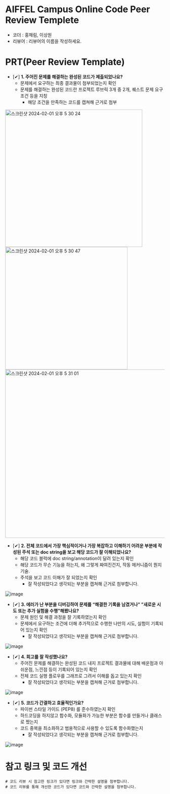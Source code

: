 # AIFFEL Campus Online Code Peer Review Templete
- 코더 : 홍채림, 이상원
- 리뷰어 : 리뷰어의 이름을 작성하세요.


# PRT(Peer Review Template)
- [✔]  **1. 주어진 문제를 해결하는 완성된 코드가 제출되었나요?**
    - 문제에서 요구하는 최종 결과물이 첨부되었는지 확인
    - 문제를 해결하는 완성된 코드란 프로젝트 루브릭 3개 중 2개, 
    퀘스트 문제 요구조건 등을 지칭
        - 해당 조건을 만족하는 코드를 캡쳐해 근거로 첨부

<img width="433" alt="스크린샷 2024-02-01 오후 5 30 24" src="https://github.com/Cherrymmu/AIFFEL_Online_Quest_Cherry/assets/149548944/b3b9ea32-55fa-42c8-958f-909a1474d4b1">


<img width="386" alt="스크린샷 2024-02-01 오후 5 30 47" src="https://github.com/Cherrymmu/AIFFEL_Online_Quest_Cherry/assets/149548944/5b73565b-6e87-4fae-92b1-58bc71dce799">


<img width="531" alt="스크린샷 2024-02-01 오후 5 31 01" src="https://github.com/Cherrymmu/AIFFEL_Online_Quest_Cherry/assets/149548944/4cd8f04d-d6d3-472d-956d-17572c123cfc">

- [✔]  **2. 전체 코드에서 가장 핵심적이거나 가장 복잡하고 이해하기 어려운 부분에 작성된 
주석 또는 doc string을 보고 해당 코드가 잘 이해되었나요?**
    - 해당 코드 블럭에 doc string/annotation이 달려 있는지 확인
    - 해당 코드가 무슨 기능을 하는지, 왜 그렇게 짜여진건지, 작동 메커니즘이 뭔지 기술.
    - 주석을 보고 코드 이해가 잘 되었는지 확인
        - 잘 작성되었다고 생각되는 부분을 캡쳐해 근거로 첨부합니다.
     
![image](https://github.com/Kimgabe/AIFFEL_Online_Quest/assets/74717033/410e1697-0cd8-48a3-8a3b-b8f6d4bfe5b6)
        
- [✔]  **3. 에러가 난 부분을 디버깅하여 문제를 “해결한 기록을 남겼거나” 
”새로운 시도 또는 추가 실험을 수행”해봤나요?**
    - 문제 원인 및 해결 과정을 잘 기록하였는지 확인
    - 문제에서 요구하는 조건에 더해 추가적으로 수행한 나만의 시도, 
    실험이 기록되어 있는지 확인
        - 잘 작성되었다고 생각되는 부분을 캡쳐해 근거로 첨부합니다.

![image](https://github.com/Kimgabe/AIFFEL_Online_Quest/assets/74717033/7f3781d9-f6c1-4b32-a1ff-84c759e668cd)
        
- [✔]  **4. 회고를 잘 작성했나요?**
    - 주어진 문제를 해결하는 완성된 코드 내지 프로젝트 결과물에 대해
    배운점과 아쉬운점, 느낀점 등이 기록되어 있는지 확인
    - 전체 코드 실행 플로우를 그래프로 그려서 이해를 돕고 있는지 확인
        - 잘 작성되었다고 생각되는 부분을 캡쳐해 근거로 첨부합니다.

![image](https://github.com/Kimgabe/AIFFEL_Online_Quest/assets/74717033/2b7f50a2-71dd-42f0-91b2-6a372a11c7cb)
        
- [✔]  **5. 코드가 간결하고 효율적인가요?**
    - 파이썬 스타일 가이드 (PEP8) 를 준수하였는지 확인
    - 하드코딩을 하지않고 함수화, 모듈화가 가능한 부분은 함수를 만들거나 클래스로 짰는지
    - 코드 중복을 최소화하고 범용적으로 사용할 수 있도록 함수화했는지
        - 잘 작성되었다고 생각되는 부분을 캡쳐해 근거로 첨부합니다.

![image](https://github.com/Kimgabe/AIFFEL_Online_Quest/assets/74717033/7826c4fa-21d1-45bf-844f-b6c1290421e7)

# 참고 링크 및 코드 개선
```
# 코드 리뷰 시 참고한 링크가 있다면 링크와 간략한 설명을 첨부합니다.
# 코드 리뷰를 통해 개선한 코드가 있다면 코드와 간략한 설명을 첨부합니다.
```


